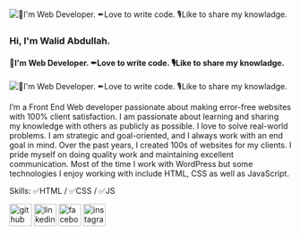 ![👑I'm Web Developer. ✒Love to write code. 🎙Like to share my knowladge.](https://scontent.fcgp27-1.fna.fbcdn.net/v/t39.30808-6/469212200_600663342410279_2249817199922998569_n.png?_nc_cat=105&ccb=1-7&_nc_sid=cc71e4&_nc_eui2=AeFZ_O4fQ0vfi-XzzNMEaNgvdxSF29FgseZ3FIXb0WCx5iPmBxpHVHNNX83TZGupQtu8C3cCigZaN2XwUWGc_tD7&_nc_ohc=od7lHt3aGHcQ7kNvgHoOpuy&_nc_zt=23&_nc_ht=scontent.fcgp27-1.fna&_nc_gid=AY0rD8I7lRwnBmCZjNm2_Wq&oh=00_AYBf1sDzpqAGyCjDp8M6msfnCBIgQ3EJlJ-s82N0UUtzFQ&oe=675793A8)

### Hi, I'm Walid Abdullah.
#### 👑I'm Web Developer. ✒Love to write code. 🎙Like to share my knowladge.
![👑I'm Web Developer. ✒Love to write code. 🎙Like to share my knowladge.](https://scontent.fcgp27-1.fna.fbcdn.net/v/t39.30808-6/469212200_600663342410279_2249817199922998569_n.png?_nc_cat=105&ccb=1-7&_nc_sid=cc71e4&_nc_eui2=AeFZ_O4fQ0vfi-XzzNMEaNgvdxSF29FgseZ3FIXb0WCx5iPmBxpHVHNNX83TZGupQtu8C3cCigZaN2XwUWGc_tD7&_nc_ohc=od7lHt3aGHcQ7kNvgHoOpuy&_nc_zt=23&_nc_ht=scontent.fcgp27-1.fna&_nc_gid=AY0rD8I7lRwnBmCZjNm2_Wq&oh=00_AYBf1sDzpqAGyCjDp8M6msfnCBIgQ3EJlJ-s82N0UUtzFQ&oe=675793A8)

I’m a Front End Web developer passionate about making error-free websites with 100% client satisfaction. I am passionate about learning and sharing my knowledge with others as publicly as possible. I love to solve real-world problems. I am strategic and goal-oriented, and I always work with an end goal in mind. Over the past years, I created 100s of websites for my clients. I pride myself on doing quality work and maintaining excellent communication. Most of the time I work with WordPress but some technologies I enjoy working with include HTML, CSS as well as JavaScript.

Skills: ✅HTML / ✅CSS / ✅JS



[<img src='https://cdn.jsdelivr.net/npm/simple-icons@3.0.1/icons/github.svg' alt='github' height='40'>](https://github.com/https://github.com/WalidAbdullah)  [<img src='https://cdn.jsdelivr.net/npm/simple-icons@3.0.1/icons/linkedin.svg' alt='linkedin' height='40'>](https://www.linkedin.com/in/https://www.linkedin.com/in/walid-abdullah-4176a5268//)  [<img src='https://cdn.jsdelivr.net/npm/simple-icons@3.0.1/icons/facebook.svg' alt='facebook' height='40'>](https://www.facebook.com/https://www.facebook.com/WalidAbdullah3541/)  [<img src='https://cdn.jsdelivr.net/npm/simple-icons@3.0.1/icons/instagram.svg' alt='instagram' height='40'>](https://www.instagram.com/https://www.instagram.com/walidabdullah3541//)  

